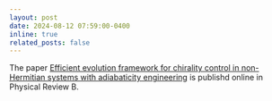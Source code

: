 ```yaml
---
layout: post
date: 2024-08-12 07:59:00-0400
inline: true
related_posts: false
---
```


The paper [Efficient evolution framework for chirality control in non-Hermitian systems with adiabaticity engineering](10.1103/PhysRevB.110.064308) is publishd online in Physical Review B.